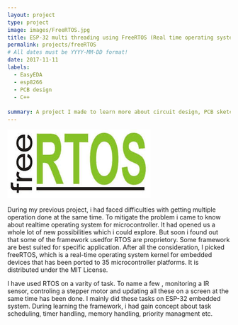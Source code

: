 ```yaml
---
layout: project
type: project
image: images/FreeRTOS.jpg
title: ESP-32 multi threading using FreeRTOS (Real time operating system)
permalink: projects/freeRTOS
# All dates must be YYYY-MM-DD format!
date: 2017-11-11
labels:
  - EasyEDA
  - esp8266
  - PCB design
  - C++

summary: A project I made to learn more about circuit design, PCB sketching and coding with complex mathmatical model 
---
```


<div class="ui images">
  <img class="ui image" src="../images/FreeRTOS.jpg">
</div>

During my previous project, i had faced difficulties with getting multiple operation done at the same time. To mitigate the problem i came to know about realtime operating system 
for microcontroller. It had opened us a whole lot of new possibilities which i could explore. But soon i found out that some of the framework usedfor RTOS are proprietory. Some framework are best suited for specific application. After all the consideration, I picked freeRTOS, which is a real-time operating system kernel for embedded devices that has been ported to 35 microcontroller platforms. It is distributed under the MIT License.

I have used RTOS on a varity of task. To name a few , monitoring a IR sensor, controling a stepper motor and updating all these on a screen at the same time has been done. I mainly did these tasks on ESP-32 embedded system. During learning the framework, i had gain concept about task scheduling, timer handling, memory handling, priority managment etc.


